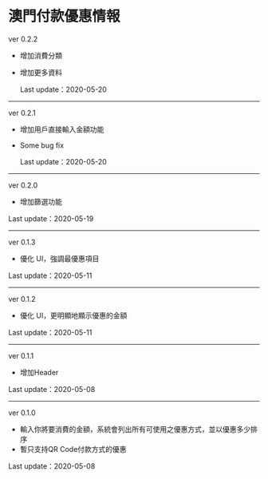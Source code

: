 # 澳門付款優惠情報

ver 0.2.2

- 增加消費分類
- 增加更多資料

  Last update：2020-05-20

---

ver 0.2.1

- 增加用戶直接輸入金額功能
- Some bug fix

  Last update：2020-05-20

---

ver 0.2.0
* 增加篩選功能

Last update：2020-05-19

----

ver 0.1.3
* 優化 UI，強調最優惠項目

Last update：2020-05-11

----

ver 0.1.2
* 優化 UI，更明顯地顯示優惠的金額

Last update：2020-05-11

----

ver 0.1.1
* 增加Header

Last update：2020-05-08

----

ver 0.1.0
* 輸入你將要消費的金額，系統會列出所有可使用之優惠方式，並以優惠多少排序
* 暫只支持QR Code付款方式的優惠

Last update：2020-05-08
